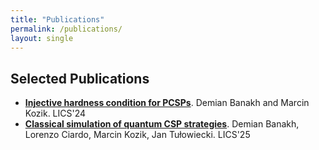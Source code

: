 ```yaml
---
title: "Publications"
permalink: /publications/
layout: single
---
```


## Selected Publications
- [**Injective hardness condition for PCSPs**](https://dl.acm.org/doi/10.1145/3661814.3662072). Demian Banakh and Marcin Kozik. LICS'24
- [**Classical simulation of quantum CSP strategies**](https://arxiv.org/abs/2503.23206). Demian Banakh, Lorenzo Ciardo, Marcin Kozik, Jan Tułowiecki. LICS'25

